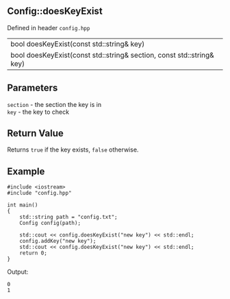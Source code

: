 ## Config::doesKeyExist
Defined in header `config.hpp`

| |
| --- |
| bool doesKeyExist(const std::string& key) |
| bool doesKeyExist(const std::string& section, const std::string& key) |

## Parameters
`section` - the section the key is in \
`key` - the key to check

## Return Value
Returns `true` if the key exists, `false` otherwise.

## Example
```
#include <iostream>
#include "config.hpp"

int main()
{
    std::string path = "config.txt";
    Config config(path);
    
    std::cout << config.doesKeyExist("new key") << std::endl;
    config.addKey("new key");
    std::cout << config.doesKeyExist("new key") << std::endl;
    return 0;
}
```

Output:
```
0
1
```